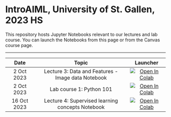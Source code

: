 # IntroAIML, University of St. Gallen, 2023 HS

This repository hosts Jupyter Notebooks relevant to our lectures and lab course. You can launch the Notebooks from this page or from the Canvas course page.


---



| Date                      |  Topic                     | Launcher | 
|:-------------------------:|:--------------------------:|:--------:|
| 2  Oct 2023               | Lecture 3: Data and Features - Image data Notebook  | [![Open In Colab](https://colab.research.google.com/assets/colab-badge.svg)](https://colab.research.google.com/github/HSG-AIML-Teaching/IntroAIML-2023HS/blob/main/lecture_03/image_data.ipynb)  |  
| 2  Oct 2023               | Lab course 1: Python 101   | [![Open In Colab](https://colab.research.google.com/assets/colab-badge.svg)](https://colab.research.google.com/github/HSG-AIML-Teaching/IntroAIML-2023HS/blob/main/lab_01/lab_01.ipynb)  |  
| 16  Oct 2023               | Lecture 4: Supervised learning concepts Notebook  | [![Open In Colab](https://colab.research.google.com/assets/colab-badge.svg)](https://colab.research.google.com/github/HSG-AIML-Teaching/IntroAIML-2023HS/blob/main/lecture_04/supervisedlearningconcepts.ipynb)  |  
<!--
| 23 Oct 2023               | Lecture 5: Supervised learning methods Notebook   | [![Open In Colab](https://colab.research.google.com/assets/colab-badge.svg)](https://colab.research.google.com/github/HSG-AIML-Teaching/IntroAIML-2023HS/blob/main/lecture_05/05_supervised_methods.ipynb) |
| 23 Oct 2023               | Lab course 2: Supervised Learning  | [![Open In Colab](https://colab.research.google.com/assets/colab-badge.svg)](https://colab.research.google.com/github/HSG-AIML-Teaching/IntroAIML-2023HS/blob/main/lab_02/lab_02.ipynb) |
| 20 Nov 2023               | Lecture 7: Unsupervised learning Notebook | [![Open In Colab](https://colab.research.google.com/assets/colab-badge.svg)](https://colab.research.google.com/github/HSG-AIML-Teaching/IntroAIML-2023HS/blob/main/lecture_07/07_unsupervisedlearning.ipynb) |
| 27 Nov 2023               | Lecture 8: Neural Networks Notebook | [![Open In Colab](https://colab.research.google.com/assets/colab-badge.svg)](https://colab.research.google.com/github/HSG-AIML-Teaching/IntroAIML-2023HS/blob/main/lecture_08/neuralnetworks.ipynb) |
| 27 Nov 2023               | Lab course 3: Neural Networks  | [![Open In Colab](https://colab.research.google.com/assets/colab-badge.svg)](https://colab.research.google.com/github/HSG-AIML-Teaching/IntroAIML-2023HS/blob/main/lab_03/lab_03.ipynb) |
| 4 Dec 2023               | Lab course 4: Convolutional Neural Networks | [![Open In Colab](https://colab.research.google.com/assets/colab-badge.svg)](https://colab.research.google.com/github/HSG-AIML-Teaching/IntroAIML-2023HS/blob/main/lab_04/lab_04.ipynb) | -->
